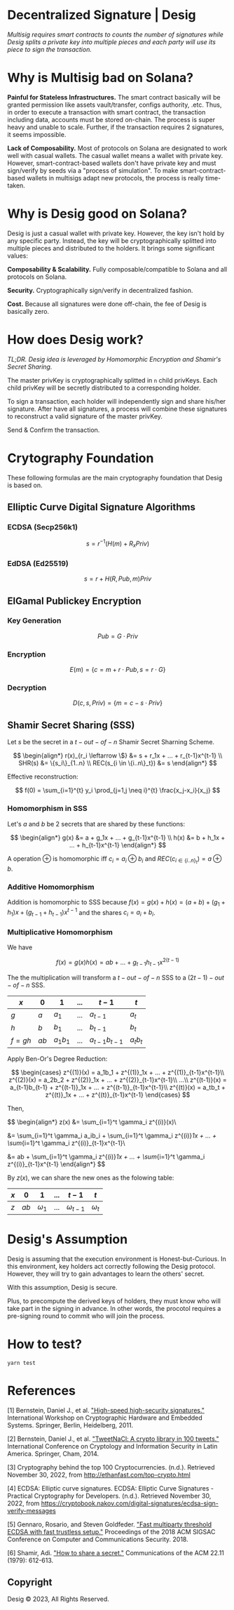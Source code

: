 # Decentralized Signature | Desig

_Multisig requires smart contracts to counts the number of signatures while Desig splits a private key into multiple pieces and each party will use its piece to sign the transaction._

# Why is Multisig bad on Solana?

**Painful for Stateless Infrastructures.** The smart contract basically will be granted permission like assets vault/transfer, configs authority, .etc. Thus, in order to execute a transaction with smart contract, the transaction including data, accounts must be stored on-chain. The process is super heavy and unable to scale. Further, if the transaction requires 2 signatures, it seems impossible.

**Lack of Composability.** Most of protocols on Solana are designated to work well with casual wallets. The casual wallet means a wallet with private key. However, smart-contract-based wallets don't have private key and must sign/verify by seeds via a "process of simulation". To make smart-contract-based wallets in multisigs adapt new protocols, the process is really time-taken.

# Why is Desig good on Solana?

Desig is just a casual wallet with private key. However, the key isn't hold by any specific party. Instead, the key will be cryptographically splitted into multiple pieces and distributed to the holders. It brings some significant values:

**Composability & Scalability.** Fully composable/compatible to Solana and all protocols on Solana.

**Security.** Cryptographically sign/verify in decentralized fashion.

**Cost.** Because all signatures were done off-chain, the fee of Desig is basically zero.

# How does Desig work?

_TL;DR. Desig idea is leveraged by Homomorphic Encryption and Shamir's Secret Sharing._

The master privKey is cryptographically splitted in `n` child privKeys. Each child privKey will be secretly distributed to a corresponding holder.

To sign a transaction, each holder will independently sign and share his/her signature. After have all signatures, a process will combine these signatures to reconstruct a valid signature of the master privKey.

Send & Confirm the transaction.

# Crytography Foundation

These following formulas are the main cryptography foundation that Desig is based on.

## Elliptic Curve Digital Signature Algorithms

### ECDSA (Secp256k1)

$$
s = r^{-1}(H(m)+R_xPriv)
$$

### EdDSA (Ed25519)

$$
s = r+H(R,Pub,m)Priv
$$

## ElGamal Publickey Encryption

### Key Generation

$$
Pub = G  \cdot Priv
$$

### Encryption

$$
E(m)=\{ c = m + r \cdot Pub, s = r \cdot G\}
$$

### Decryption

$$
D(c,s,Priv) = \{ m = c - s \cdot Priv \}
$$

## Shamir Secret Sharing (SSS)

Let $s$ be the secret in a $t-out-of-n$ Shamir Secret Sharning Scheme.

$$
\begin{align*}
  r(x)_{r_i \leftarrow \$} &= s + r_1x + ... + r_{t-1}x^{t-1} \\
  SHR(s) &= \{s_i\}_{1..n} \\
  REC(s_{i \in \{i..n\}_t}) &= s
\end{align*}
$$

Effective reconstruction:

$$
f(0) = \sum_{i=1}^{t} y_i \prod_{j=1,j \neq i}^{t} \frac{x_j-x_i}{x_j}
$$

### Homomorphism in SSS

Let's $a$ and $b$ be 2 secrets that are shared by these functions:

$$
\begin{align*}
  g(x) &= a + g_1x + ... + g_{t-1}x^{t-1} \\
  h(x) &= b + h_1x + ... + h_{t-1}x^{t-1}
\end{align*}
$$

A operation $\oplus$ is homomorphic iff $c_i = a_i \oplus b_i$ and $REC(c_{i \in \{i..n\}_t}) = a \oplus b$.

### Additive Homomorphism

Addition is homomorphic to SSS because $f(x) = g(x) + h(x) = (a+b) + (g_1+h_1)x + (g_{t-1}+h_{t-1})x^{t-1}$ and the shares $c_i = a_i + b_i$.

### Multiplicative Homomorphism

We have

$$
f(x) = g(x)h(x) = ab + ... + g_{t-1} h_{t-1} x^{2(t-1)}
$$

The the multiplication will transform a $t-out-of-n$ SSS to a $(2t-1)-out-of-n$ SSS.

| $x$    | $0$  | $1$      | $...$ | $t-1$            | $t$      |
| ------ | ---- | -------- | ----- | ---------------- | -------- |
| $g$    | $a$  | $a_1$    | $...$ | $a_{t-1}$        | $a_t$    |
| $h$    | $b$  | $b_1$    | $...$ | $b_{t-1}$        | $b_t$    |
| $f=gh$ | $ab$ | $a_1b_1$ | $...$ | $a_{t-1}b_{t-1}$ | $a_tb_t$ |

Apply Ben-Or's Degree Reduction:

$$
\begin{cases}
  z^{(1)}(x) = a_1b_1 + z^{(1)}_1x + ... + z^{(1)}_{t-1}x^{t-1}\\
  z^{(2)}(x) = a_2b_2 + z^{(2)}_1x + ... + z^{(2)}_{t-1}x^{t-1}\\
  ...\\
  z^{(t-1)}(x) = a_{t-1}b_{t-1} + z^{(t-1)}_1x + ... + z^{(t-1)}_{t-1}x^{t-1}\\
  z^{(t)}(x) = a_tb_t + z^{(t)}_1x + ... + z^{(t)}_{t-1}x^{t-1}
\end{cases}
$$

Then,

$$
\begin{align*}
  z(x) &= \sum_{i=1}^t \gamma_i z^{(i)}(x)\\

  &= \sum_{i=1}^t \gamma_i a_ib_i + \sum_{i=1}^t \gamma_i z^{(i)}_1x + ... + \sum_{i=1}^t \gamma_i z^{(i)}_{t-1}x^{t-1}\\

  &= ab + \sum_{i=1}^t \gamma_i z^{(i)}_1x + ... + \sum_{i=1}^t \gamma_i z^{(i)}_{t-1}x^{t-1}
\end{align*}
$$

By $z(x)$, we can share the new ones as the folowing table:

| $x$ | $0$  | $1$        | $...$ | $t-1$          | $t$        |
| --- | ---- | ---------- | ----- | -------------- | ---------- |
| $z$ | $ab$ | $\omega_1$ | $...$ | $\omega_{t-1}$ | $\omega_t$ |

# Desig's Assumption

Desig is assuming that the execution environment is Honest-but-Curious. In this environment, key holders act correctly following the Desig protocol. However, they will try to gain advantages to learn the others' secret.

With this assumption, Desig is secure.

Plus, to precompute the derived keys of holders, they must know who will take part in the signing in advance. In other words, the procotol requires a pre-signing round to commit who will join the process.

# How to test?

```
yarn test
```

# References

[1] Bernstein, Daniel J., et al. ["High-speed high-security signatures."](http://ed25519.cr.yp.to/ed25519-20110926.pdf) International Workshop on Cryptographic Hardware and Embedded Systems. Springer, Berlin, Heidelberg, 2011.

[2] Bernstein, Daniel J., et al. ["TweetNaCl: A crypto library in 100 tweets."](http://tweetnacl.cr.yp.to/tweetnacl-20140917.pdf) International Conference on Cryptology and Information Security in Latin America. Springer, Cham, 2014.

[3] Cryptography behind the top 100 Cryptocurrencies. (n.d.). Retrieved November 30, 2022, from http://ethanfast.com/top-crypto.html

[4] ECDSA: Elliptic curve signatures. ECDSA: Elliptic Curve Signatures - Practical Cryptography for Developers. (n.d.). Retrieved November 30, 2022, from https://cryptobook.nakov.com/digital-signatures/ecdsa-sign-verify-messages

[5] Gennaro, Rosario, and Steven Goldfeder. ["Fast multiparty threshold ECDSA with fast trustless setup."](https://eprint.iacr.org/2019/114.pdf) Proceedings of the 2018 ACM SIGSAC Conference on Computer and Communications Security. 2018.

[6] Shamir, Adi. ["How to share a secret."](https://en.wikipedia.org/wiki/Shamir%27s_Secret_Sharing) Communications of the ACM 22.11 (1979): 612-613.

## Copyright

Desig © 2023, All Rights Reserved.
